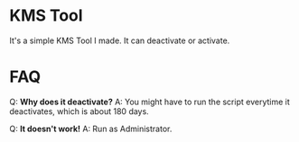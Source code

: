 # KMS Tool
It's a simple KMS Tool I made. It can deactivate or activate.

# FAQ
Q: **Why does it deactivate?**
A: You might have to run the script everytime it deactivates, which is about 180 days.

Q: **It doesn't work!**
A: Run as Administrator.

